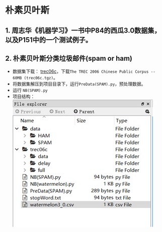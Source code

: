 # 朴素贝叶斯
## 1. 周志华《机器学习》一书中P84的西瓜3.0数据集，以及P151中的一个测试例子。
## 2. 朴素贝叶斯分类垃圾邮件(spam or ham)
  * 数据集下载： [trec06c](https://plg.uwaterloo.ca/~gvcormac/treccorpus06/)，下载`The TREC 2006 Chinese Public Corpus -- 60MB (trec06c.tgz)`。
  * 将数据集解压到项目目录下，运行`PreData(SPAM).py`，预处理数据。
  * 运行 `NB(SPAM).py`
  * 项目结构： 
  <br>![](display.png)
  

